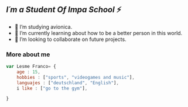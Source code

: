 ## *I´m a Student Of Impa School* ⚡

- 🔭 I’m studying avionica.
- 🌱 I’m currently learning about how to be a better person in this world.
- 👯 I’m looking to collaborate on future projects.
### **More about me**

```javascript
var Lesme Franco= {
    age : 15,
    hobbies : ["sports", "videogames and music"],
    languajes : ["deutschland", "English"],
    i like : ["go to the gym"],

}
```
